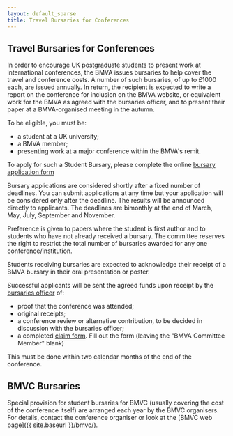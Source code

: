 ```yaml
---
layout: default_sparse
title: Travel Bursaries for Conferences
---
```


## Travel Bursaries for Conferences

In order to encourage UK postgraduate students to present work at
international conferences, the BMVA issues bursaries to help cover the travel
and conference costs. A number of such bursaries, of up to £1000 each, are
issued annually. In return, the recipient is expected to write a report on the
conference for inclusion on the BMVA website, or equivalent work
for the BMVA as agreed with the bursaries officer, and to present
their paper at a BMVA-organised meeting in the autumn.

To be eligible, you must be:

+ a student at a UK university;
+ a BMVA member;
+ presenting work at a major conference within the BMVA's remit.

To apply for such a Student Bursary, please complete the online [bursary application form](https://forms.office.com/e/v5hTwdFfS1)

Bursary applications are considered shortly after a fixed number of deadlines.
You can submit applications at any time but your application will be
considered only after the deadline. The results will be announced directly to
applicants.  The deadlines are bimonthly at the end of March, May, July, September and
November.

Preference is given to papers where the student is first author and to students who have not already received a bursary. The
committee reserves the right to restrict the total number of bursaries awarded
for any one conference/institution.

Students receiving bursaries are expected to acknowledge their receipt of a
BMVA bursary in their oral presentation or poster.

Successful applicants will be sent the agreed funds upon receipt by the
[bursaries officer](mailto:bursaries@bmva.org) of:

+ proof that the conference was attended;
+ original receipts;
+ a conference review or alternative contribution, to be decided in
  discussion with the bursaries officer;
+ a completed
  [claim form](http://breckon.eu/toby/bmva/expenses-claim.pdf). Fill out the
  form (leaving the "BMVA Committee Member" blank)

This must be done within two calendar months of the end of the conference.

## BMVC Bursaries

Special provision for student bursaries for BMVC (usually covering the cost of
the conference itself) are arranged each year by the BMVC organisers. For
details, contact the conference organiser or look at the
[BMVC web page]({{ site.baseurl }}/bmvc/).


